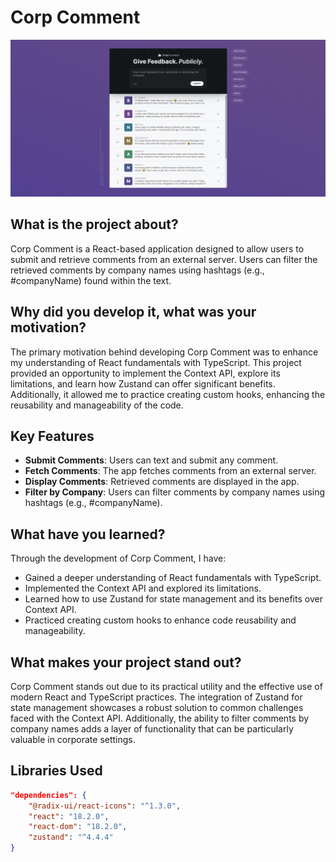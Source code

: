 # Corp Comment

![alt text](image.png)

## What is the project about?

Corp Comment is a React-based application designed to allow users to submit and retrieve comments from an external server. Users can filter the retrieved comments by company names using hashtags (e.g., #companyName) found within the text.

## Why did you develop it, what was your motivation?

The primary motivation behind developing Corp Comment was to enhance my understanding of React fundamentals with TypeScript. This project provided an opportunity to implement the Context API, explore its limitations, and learn how Zustand can offer significant benefits. Additionally, it allowed me to practice creating custom hooks, enhancing the reusability and manageability of the code.

## Key Features

- **Submit Comments**: Users can text and submit any comment.
- **Fetch Comments**: The app fetches comments from an external server.
- **Display Comments**: Retrieved comments are displayed in the app.
- **Filter by Company**: Users can filter comments by company names using hashtags (e.g., #companyName).

## What have you learned?

Through the development of Corp Comment, I have:

- Gained a deeper understanding of React fundamentals with TypeScript.
- Implemented the Context API and explored its limitations.
- Learned how to use Zustand for state management and its benefits over Context API.
- Practiced creating custom hooks to enhance code reusability and manageability.

## What makes your project stand out?

Corp Comment stands out due to its practical utility and the effective use of modern React and TypeScript practices. The integration of Zustand for state management showcases a robust solution to common challenges faced with the Context API. Additionally, the ability to filter comments by company names adds a layer of functionality that can be particularly valuable in corporate settings.

## Libraries Used

```json
"dependencies": {
    "@radix-ui/react-icons": "^1.3.0",
    "react": "18.2.0",
    "react-dom": "18.2.0",
    "zustand": "^4.4.4"
}
```
